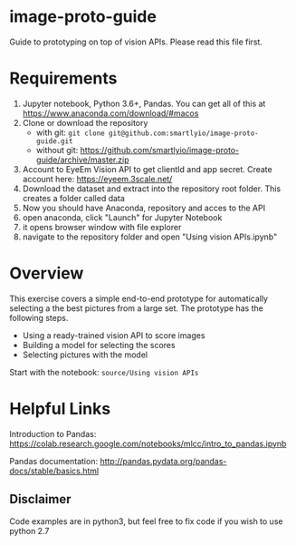 # image-proto-guide

Guide to prototyping on top of vision APIs. Please read this file first.

# Requirements

1. Jupyter notebook, Python 3.6+, Pandas. You can get all of this at https://www.anaconda.com/download/#macos
2. Clone or download the repository
   - with git: `git clone git@github.com:smartlyio/image-proto-guide.git`
   - without git: https://github.com/smartlyio/image-proto-guide/archive/master.zip
3. Account to EyeEm Vision API to get clientId and app secret. Create account here: https://eyeem.3scale.net/
4. Download the dataset and extract into the repository root folder. This creates a folder called data
5. Now you should have Anaconda, repository and acces to the API
6. open anaconda, click "Launch" for Jupyter Notebook
7. it opens browser window with file explorer
8. navigate to the repository folder and open "Using vision APIs.ipynb"

# Overview

This exercise covers a simple end-to-end prototype for automatically selecting a the best pictures from a large set.
The prototype has the following steps.

- Using a ready-trained vision API to score images
- Building a model for selecting the scores
- Selecting pictures with the model

Start with the notebook: `source/Using vision APIs`

# Helpful Links

Introduction to Pandas:
https://colab.research.google.com/notebooks/mlcc/intro_to_pandas.ipynb

Pandas documentation:
http://pandas.pydata.org/pandas-docs/stable/basics.html

## Disclaimer

Code examples are in python3, but feel free to fix code if you wish to use python 2.7
